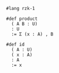 ```rzk
#lang rzk-1
```

```rzk
#def product
  ( A B : U)
  : U
  := Σ (x : A) , B

#def id
  ( A : U)
  ( x : A)
  : A
  := x
```
